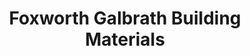 ---
title: "Foxworth Galbrath Building Materials"
url: /kerrville/foxworth-galbrath-building-materials/
shop: Baustoffe
---